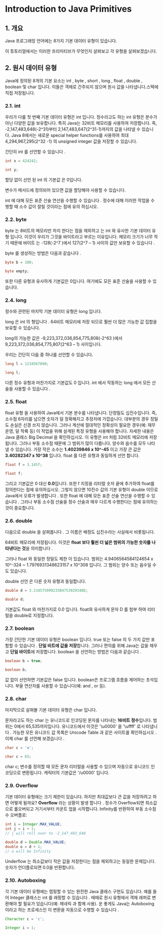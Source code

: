 # Introduction to Java Primitives

## 1. 개요
   Java 프로그래밍 언어에는 8가지 기본 데이터 유형이 있습니다.

이 튜토리얼에서는 이러한 프리미티브가 무엇인지 살펴보고 각 유형을 살펴보겠습니다.

## 2. 원시 데이터 유형
   Java에 정의된 8개의 기본 요소는 int , byte , short , long , float , double , boolean  및 char 입니다.
   이들은 객체로 간주되지 않으며 원시 값을 나타냅니다.스택에 직접 저장됩니다.

### 2.1. int
우리가 다룰 첫 번째 기본 데이터 유형은 int 입니다. 정수라고도 하는 int 유형은 분수가 아닌 다양한 값을 보유합니다.
특히 Java는 32비트 메모리를 사용하여 저장합니다. 즉, -2,147,483,648(-2^31)부터 2,147,483,647(2^31-1)까지의 값을 나타낼 수 있습니다.
Java 8에서는 새로운 special helper functions를 사용하여 최대 4,294,967,295(2^32 -1) 의 unsigned integer 값을 저장할 수 있습니다.

간단히 int 를 선언할 수 있습니다 .

```java
int x = 424242;

int y;
```

할당 없이 선언 된 int 의 기본값 은 0입니다.

변수가 메서드에 정의되어 있으면 값을 할당해야 사용할 수 있습니다.

int 에 대해 모든 표준 산술 연산을 수행할 수 있습니다 . 정수에 대해 이러한 작업을 수행할 때 소수 값이 잘릴 것이라는 점에 유의 하십시오.

### 2.2. byte
byte 는 8비트의 메모리만 차지 한다는 점을 제외하고 는 int 와 유사한 기본 데이터 유형 입니다. 
이것이 우리가 그것을 바이트라고 부르는 이유입니다. 
메모리 크기가 너무 작기 때문에 바이트 는 -128(-2^7 )에서 127(2^7 – 1) 사이의 값만 보유할 수 있습니다 .

byte 를 생성하는 방법은 다음과 같습니다 .

```java
byte b = 100;

byte empty;
```
또한 다른 유형과 유사하게 기본값은 0입니다. 여기에도 모든 표준 산술을 사용할 수 있습니다.

### 2.4. long
정수와 관련된 마지막 기본 데이터 유형은 long 입니다.

long 은 int 의 형입니다 . 64비트 메모리에 저장 되므로 훨씬 더 많은 가능한 값 집합을 보유할 수 있습니다.

long의 가능한 값은 -9,223,372,036,854,775,808(-2^63 )에서 9,223,372,036,854,775,807(2^63 – 1) 사이입니다.

우리는 간단히 다음 중 하나를 선언할 수 있습니다.

```java
long l = 1234567890;

long l;
```
다른 정수 유형과 마찬가지로 기본값도 0 입니다. int 에서 작동하는 long 에서 모든 산술을 사용할 수 있습니다 .

### 2.5. float
float 유형 을 사용하여 Java에서 기본 분수를 나타냅니다. 단정밀도 십진수입니다. 즉, 소수점 6자리를 넘으면 숫자가 덜 정확해지고 추정치에 가깝습니다.
대부분의 경우 정밀도 손실은 신경 쓰지 않습니다. 그러나 계산에 절대적인 정확성이 필요한 경우(예: 재무 운영, 달 착륙 등) 이 작업을 위해 설계된 특정 유형을 사용해야 합니다. 자세한 내용은 Java 클래스 Big Decimal 을 확인하십시오.
이 유형은 int 처럼 32비트 메모리에 저장됩니다. 그러나 부동 소수점 때문에 그 범위가 많이 다릅니다. 양수와 음수를 모두 나타낼 수 있습니다. 가장 작은 소수는 **1.40239846 x 10^-45** 이고 가장 큰 값은 **3.40282347 x 10^38** 입니다.
float 를 다른 유형과 동일하게 선언 합니다.

```java
float f = 3.145f;

float f;
```

그리고 기본값은 0 대신 **0.0**입니다. 또한 f 지정을 리터럴 숫자 끝에 추가하여 float를 정의한다는 점에 유의하십시오. 그렇지 않으면 10진수 값의 기본 유형이 double 이므로 Java에서 오류가 발생합니다 .
또한 float 에 대해 모든 표준 산술 연산을 수행할 수 있습니다 . 그러나 부동 소수점 산술을 정수 산술과 매우 다르게 수행한다는 점에 유의하는 것이 중요합니다.

### 2.6. double
다음으로 double 을 살펴봅니다 . 그 이름은 배정도 십진수라는 사실에서 비롯됩니다.

64비트 메모리에 저장됩니다. 이것은 **float 보다 훨씬 더 넓은 범위의 가능한 숫자를 나타낸다는 것**을 의미합니다 .

그러나 float 와 동일한 정밀도 제한 이 있습니다. 범위는 4.9406564584124654 x 10^-324 ~ 1.7976931348623157 x 10^308 입니다. 그 범위는 양수 또는 음수일 수도 있습니다.

double 선언 은 다른 숫자 유형과 동일합니다.

```java
double d = 3.13457599923384753929348D;

double d;
```
기본값도 float 와 마찬가지로 0.0 입니다. float와 유사하게 문자 D 를 첨부 하여 리터럴을 double로 지정합니다.

### 2.7. boolean
가장 간단한 기본 데이터 유형은 boolean 입니다. true 또는 false 의 두 가지 값만 포함할 수 있습니다 . **단일 비트에 값을 저장**합니다.
그러나 편의를 위해 Java는 값을 채우고 **단일 바이트**에 저장합니다.
boolean 을 선언하는 방법은 다음과 같습니다 .

```java
boolean b = true;

boolean b;
```
값 없이 선언하면 기본값은 false 입니다. boolean은 프로그램 흐름을 제어하는 초석입니다. 부울 연산자를 사용할 수 있습니다(예: and , or 등).

### 2.8. char
마지막으로 살펴볼 기본 데이터 유형은 char 입니다.

문자라고도 하는 char 는 유니코드로 인코딩된 문자를 나타내는 **16비트 정수**입니다. 범위는 0에서 65,535까지입니다. 
유니코드에서 이것은 '\u0000' 을 '\uffff' 로 나타냅니다 .
가능한 모든 유니코드 값 목록은 Unicode Table 과 같은 사이트를 확인하십시오 .
이제 char 를 선언해 보겠습니다 .

```java
char c = 'a';

char c = 65;
```

char c;
변수를 정의할 때 모든 문자 리터럴을 사용할 수 있으며 자동으로 유니코드 인코딩으로 변환됩니다. 캐릭터의 기본값은 '/u0000' 입니다.

### 2.9. Overflow
기본 데이터 유형에는 크기 제한이 있습니다. 하지만 최대값보다 큰 값을 저장하려고 하면 어떻게 될까요?
**Overflow** 라는 상황이 발생 합니다 .
정수가 Overflow되면 최소값으로 롤오버되고 거기서부터 카운트 업을 시작합니다.
Infinity를 반환하여 부동 소수점 수 오버플로:

```java
int i = Integer.MAX_VALUE;
int j = i + 1;
// j will roll over to -2_147_483_648

double d = Double.MAX_VALUE;
double o = d + 1;
// o will be Infinity
```

Underflow 는 최소값보다 작은 값을 저장한다는 점을 제외하고는 동일한 문제입니다. 숫자가 언더플로되면 0.0을 반환합니다.

### 2.10. Autoboxing
각 기본 데이터 유형에는 랩핑할 수 있는 완전한 Java 클래스 구현도 있습니다. 
예를 들어 Integer 클래스는 int 를 래핑할 수 있습니다 . 때때로 원시 유형에서 객체 래퍼로 변환해야 할 필요가 있습니다(예: 제네릭 과 함께 사용).
운 좋게도 Java는 Autoboxing 이라고 하는 프로세스인 이 변환을 자동으로 수행할 수 있습니다 .

```java
Character c = 'c';

Integer i = 1;
```
